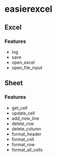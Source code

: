 # easierexcel

## Excel

### Features

- log
- save
- open_excel
- open_file_input

## Sheet

### Features

- get_cell
- update_cell
- add_new_line
- delete_row
- delete_column
- format_header
- format_cell
- format_row
- format_all_cells
